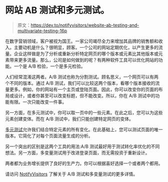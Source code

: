 # 网站 AB 测试和多元测试。

> 原文：<https://dev.to/notifyvisitors/website-ab-testing-and-multivariate-testing-16p>

在数字营销领域，客户被视为国王。一家公司竭尽全力来增加其品牌的销售额和收入。主要动机是什么？很明显，顾客。一个公司的网站定期优化，以产生更多的流量。企业这样做是为了分析或重新分析特定网页的哪个版本或元素比其他版本或元素带来更多流量。那么，公司是如何做到的呢？有两种软件工具可以优化网站的功能。一个是 A/B 检验，一个是多元检验。

人们经常混淆这两者。A/B 测试也称为分割测试。顾名思义，一个网页可以有两个不同的版本。通过 A/B 测试，我们可以比较这两个版本，看哪个版本接收的流量更多。例如，你的网站有一个主页或登陆页面。因此，你可以改变你的页面的布局或设计，或者你甚至可以改变标题，但不能改变。所以，你在 A/B 测试中的功能有限。一次只能改变一件事。

另一方面，在多元测试中，你可以取一页中的一些元素。在此之后，您可以为这些元素创建变体。而在 A/B 测试中，我们只能创建特定网页的变体。

[多元测试](https://www.notifyvisitors.com/blog/ab-testing-and-multivariate-testing)允许我们结合特定元素的所有变化。在此基础上，您可以测试页面的唯一版本。它简化了对每个页面流量生成的分析。

另一个突出的区别是这两个工具的用法:A/B 测试最好用于测试转化率优化的不同想法。另一方面，多变量测试用于改进登录页面，而无需投资于重新设计。

两者都为业务增长提供了良好的生产力。你可以根据喜好选择一个或者两个都用。

请访问 [NotifyVisitors](https://www.notifyvisitors.com/product/ab-testing) 了解关于 A/B 测试和多变量测试的更多详情。